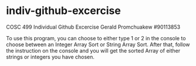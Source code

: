 # indiv-github-excercise
COSC 499
Individual Github Excercise
Gerald Promchuakew #90113853

To use this program, you can choose to either type 1 or 2 in the console to choose between an Integer Array Sort or String Array Sort.
After that, follow the instruction on the console and you will get the sorted Array of either strings or integers you have chosen.
